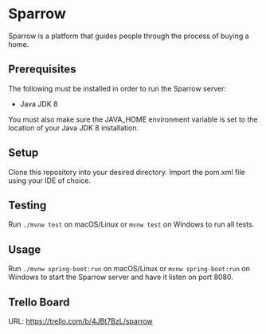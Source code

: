 # Sparrow
Sparrow is a platform that guides people through the process of buying a home.

## Prerequisites
The following must be installed in order to run the Sparrow server:
* Java JDK 8

You must also make sure the JAVA_HOME environment variable is set to the 
location of your Java JDK 8 installation.

## Setup
Clone this repository into your desired directory. Import the pom.xml file 
using your IDE of choice.

## Testing
Run `./mvnw test` on macOS/Linux or `mvnw test` on Windows to run all tests.

## Usage
Run `./mvnw spring-boot:run` on macOS/Linux or `mvnw spring-boot:run` on  
Windows to start the Sparrow server and have it listen on port 8080.

## Trello Board
URL: https://trello.com/b/4JBt7BzL/sparrow
